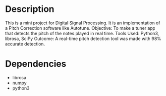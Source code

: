 # Description
This is a mini project for Digital Signal Processing. It is an implementation of a Pitch Correction software like Autotune.
  Objective: To make a tuner app that detects the pitch of the notes played in real time.
  Tools Used: Python3, librosa, SciPy
  Outcome: A real-time pitch detection tool was made with 98% accurate detection.

# Dependencies
* librosa
* numpy
* python3
